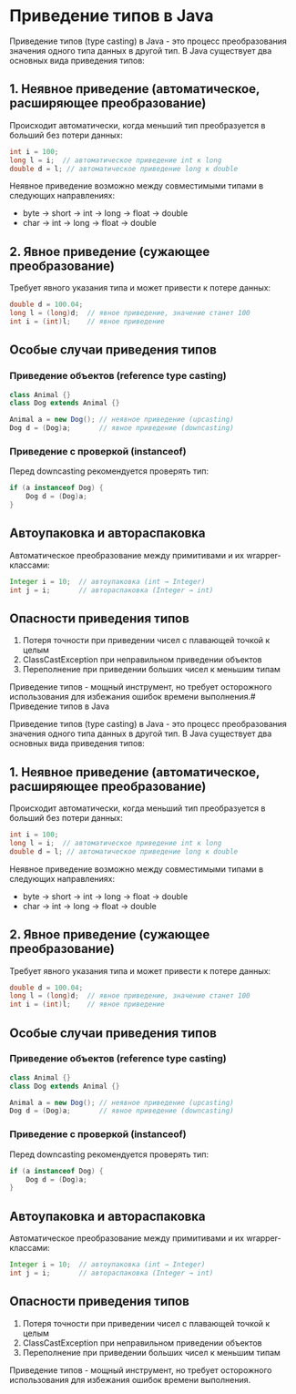 # Приведение типов в Java

Приведение типов (type casting) в Java - это процесс преобразования значения одного типа данных в другой тип. В Java существует два основных вида приведения типов:

## 1. Неявное приведение (автоматическое, расширяющее преобразование)

Происходит автоматически, когда меньший тип преобразуется в больший без потери данных:

```java
int i = 100;
long l = i;  // автоматическое приведение int к long
double d = l; // автоматическое приведение long к double
```

Неявное приведение возможно между совместимыми типами в следующих направлениях:
- byte → short → int → long → float → double
- char → int → long → float → double

## 2. Явное приведение (сужающее преобразование)

Требует явного указания типа и может привести к потере данных:

```java
double d = 100.04;
long l = (long)d;  // явное приведение, значение станет 100
int i = (int)l;    // явное приведение
```

## Особые случаи приведения типов

### Приведение объектов (reference type casting)

```java
class Animal {}
class Dog extends Animal {}

Animal a = new Dog(); // неявное приведение (upcasting)
Dog d = (Dog)a;       // явное приведение (downcasting)
```

### Приведение с проверкой (instanceof)

Перед downcasting рекомендуется проверять тип:

```java
if (a instanceof Dog) {
    Dog d = (Dog)a;
}
```

## Автоупаковка и автораспаковка

Автоматическое преобразование между примитивами и их wrapper-классами:

```java
Integer i = 10;  // автоупаковка (int → Integer)
int j = i;       // автораспаковка (Integer → int)
```

## Опасности приведения типов

1. Потеря точности при приведении чисел с плавающей точкой к целым
2. ClassCastException при неправильном приведении объектов
3. Переполнение при приведении больших чисел к меньшим типам

Приведение типов - мощный инструмент, но требует осторожного использования для избежания ошибок времени выполнения.# Приведение типов в Java

Приведение типов (type casting) в Java - это процесс преобразования значения одного типа данных в другой тип. В Java существует два основных вида приведения типов:

## 1. Неявное приведение (автоматическое, расширяющее преобразование)

Происходит автоматически, когда меньший тип преобразуется в больший без потери данных:

```java
int i = 100;
long l = i;  // автоматическое приведение int к long
double d = l; // автоматическое приведение long к double
```

Неявное приведение возможно между совместимыми типами в следующих направлениях:
- byte → short → int → long → float → double
- char → int → long → float → double

## 2. Явное приведение (сужающее преобразование)

Требует явного указания типа и может привести к потере данных:

```java
double d = 100.04;
long l = (long)d;  // явное приведение, значение станет 100
int i = (int)l;    // явное приведение
```

## Особые случаи приведения типов

### Приведение объектов (reference type casting)

```java
class Animal {}
class Dog extends Animal {}

Animal a = new Dog(); // неявное приведение (upcasting)
Dog d = (Dog)a;       // явное приведение (downcasting)
```

### Приведение с проверкой (instanceof)

Перед downcasting рекомендуется проверять тип:

```java
if (a instanceof Dog) {
    Dog d = (Dog)a;
}
```

## Автоупаковка и автораспаковка

Автоматическое преобразование между примитивами и их wrapper-классами:

```java
Integer i = 10;  // автоупаковка (int → Integer)
int j = i;       // автораспаковка (Integer → int)
```

## Опасности приведения типов

1. Потеря точности при приведении чисел с плавающей точкой к целым
2. ClassCastException при неправильном приведении объектов
3. Переполнение при приведении больших чисел к меньшим типам

Приведение типов - мощный инструмент, но требует осторожного использования для избежания ошибок времени выполнения.